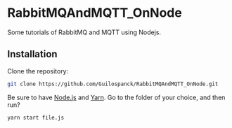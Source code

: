 # RabbitMQAndMQTT_OnNode
Some tutorials of RabbitMQ and MQTT using Nodejs.

## Installation
Clone the repository:
```bash
git clone https://github.com/Guilospanck/RabbitMQAndMQTT_OnNode.git
```
Be sure to have [Node.js](https://nodejs.org/en/download/) and [Yarn](https://yarnpkg.com/getting-started/install). Go to the folder of your choice, and then run?
```bash
yarn start file.js
```
